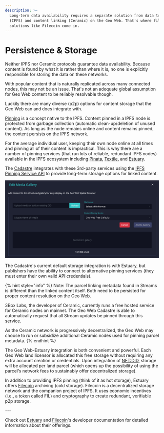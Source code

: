 ```yaml
---
description: >-
  Long-term data availability requires a separate solution from data transfer
  (IPFS) and content linking (Ceramic) on the Geo Web. That's where file storage
  solutions like Filecoin come in.
---
```


# Persistence & Storage

Neither IPFS nor Ceramic protocols guarantee data availability. Because content is found by what it is rather than where it is, no one is explicitly responsible for storing the data on these networks.&#x20;

With popular content that is naturally replicated across many connected nodes, this may not be an issue. That's not an adequate global assumption for Geo Web content to be reliably resolvable though.

Luckily there are many diverse (p2p) options for content storage that the Geo Web can and does integrate with.

[Pinning](https://docs.ipfs.io/concepts/persistence/#pinning-in-context) is a concept native to the IPFS. Content pinned in a IPFS node is protected from garbage collection (automatic clean-up/deletion of unused content). As long as the node remains online and content remains pinned, the content persists on the IPFS network.&#x20;

For the average individual user, keeping their own node online at all times and pinning all of their content is impractical. This is why there are a number of pinning services (that run lots of reliable, redundant IPFS nodes) available in the IPFS ecosystem including [Pinata](https://www.pinata.cloud), [Textile](https://www.textile.io), and [Estuary](https://estuary.tech).

The [Cadastre](../../concepts/cadastre-intro.md) integrates with these 3rd-party services using the [IPFS Pinning Service API](https://ipfs.github.io/pinning-services-api-spec/) to provide long-term storage options for linked content.

![The Cadastre Media Gallery editor with content pinning integration ](<../../.gitbook/assets/Media Gallery Pinning.png>)

The Cadastre's current default storage integration is with Estuary, but publishers have the ability to connect to alternative pinning services (they must enter their own valid API credentials).

{% hint style="info" %}
Note: The parcel linking metadata found in Streams is different than the linked content itself. Both need to be persisted for proper content resolution on the Geo Web.

3Box Labs, the developer of Ceramic, currently runs a free hosted service for Ceramic nodes on mainnet. The Geo Web Cadastre is able to automatically request that all Stream updates be pinned through this service.

As the Ceramic network is progressively decentralized, the Geo Web may choose to run or subsidize additional Ceramic nodes used for pinning parcel metadata.&#x20;
{% endhint %}

The Geo Web-Estuary integration is both convenient and powerful. Each Geo Web land licensor is allocated this free storage without requiring any extra account creation or credentials. Upon integration of [NFT:DID](https://developers.ceramic.network/authentication/nft-did/method/), storage will be allocated per land parcel (which opens up the possibility of using the parcel's network fees to sustainably offer decentralized storage).&#x20;

In addition to providing IPFS pinning (think of it as hot storage), Estuary offers [Filecoin](https://filecoin.io) archiving (cold storage). Filecoin is a decentralized storage network and the companion project of IPFS. It uses economic incentives (i.e., a token called FIL) and cryptography to create redundant, verifiable p2p storage.

\---

Check out [Estuary](https://docs.estuary.tech) and [Filecoin](https://docs.filecoin.io)'s developer documentation for detailed information about their offerings.
